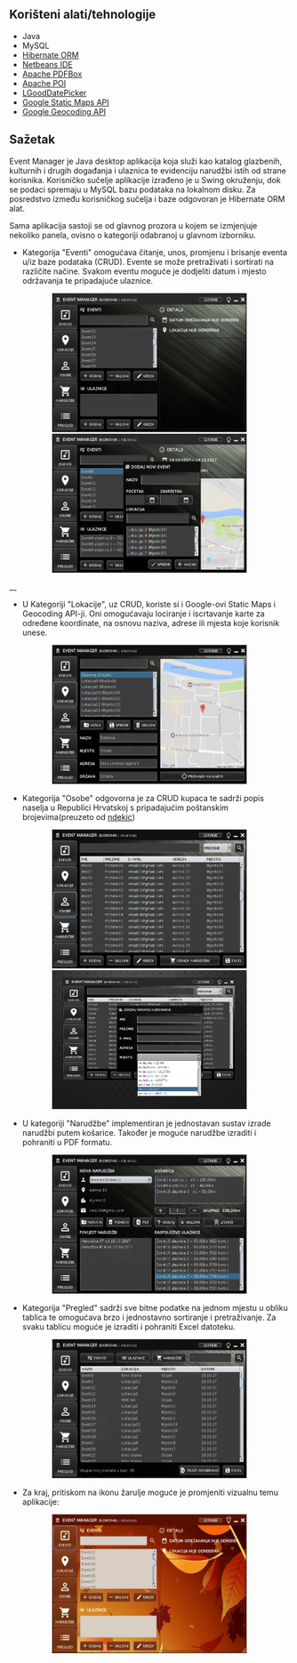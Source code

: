 ## Korišteni alati/tehnologije

* Java
* MySQL
* [Hibernate ORM](http://hibernate.org/orm/)
* [Netbeans IDE](https://netbeans.org/)
* [Apache PDFBox](https://pdfbox.apache.org/)
* [Apache POI](https://poi.apache.org/)
* [LGoodDatePicker](https://github.com/LGoodDatePicker/LGoodDatePicker)
* [Google Static Maps API](https://developers.google.com/maps/documentation/static-maps/)
* [Google Geocoding API](https://developers.google.com/maps/documentation/geocoding/intro)

## Sažetak

Event Manager je Java desktop aplikacija koja služi kao katalog glazbenih, kulturnih i drugih događanja i ulaznica te evidenciju narudžbi istih od strane korisnika. Korisničko sučelje aplikacije izrađeno je u Swing okruženju, dok se podaci spremaju u MySQL bazu podataka na lokalnom disku. Za posredstvo između korisničkog sučelja i baze odgovoran je Hibernate ORM alat.

Sama aplikacija sastoji se od glavnog prozora u kojem se izmjenjuje nekoliko panela, ovisno o kategoriji odabranoj u glavnom izborniku.

* Kategorija "Eventi" omogućava čitanje, unos, promjenu i brisanje eventa u/iz baze podataka (CRUD). Evente se može pretraživati i sortirati na različite načine. Svakom eventu moguće je dodjeliti datum i mjesto održavanja te pripadajuće ulaznice.

<p align="center"><img src="screenshots/ss01.PNG" width="350" height="250" />   <img src="screenshots/ss07.PNG" width="350" height="250" /></p>__

* U Kategoriji "Lokacije", uz CRUD, koriste si i Google-ovi Static Maps i Geocoding API-ji. Oni omogućavaju lociranje i iscrtavanje karte za određene koordinate, na osnovu naziva, adrese ili mjesta koje korisnik unese. 

<p align="center"><img src="screenshots/ss02.PNG" width="350" height="250" /></p>

* Kategorija "Osobe" odgovorna je za CRUD kupaca te sadrži popis naselja u Republici Hrvatskoj s pripadajućim poštanskim brojevima(preuzeto od [ndekic](https://github.com/ndekic/popis_naselja_u_republici_hrvatskoj))

<p align="center"><img src="screenshots/ss03.PNG" width="350" height="250" />   <img src="screenshots/ss08.png" width="350" height="250" /></p>

* U kategoriji "Narudžbe" implementiran je jednostavan sustav izrade narudžbi putem košarice. Također je moguće narudžbe izraditi i pohraniti u PDF formatu.

<p align="center"><img src="screenshots/ss04.PNG" width="350" height="250" /></p>

* Kategorija "Pregled" sadrži sve bitne podatke na jednom mjestu u obliku tablica te omogućava brzo i jednostavno sortiranje i pretraživanje. Za svaku tablicu moguće je izraditi i pohraniti Excel datoteku.

<p align="center"><img src="screenshots/ss05.PNG" width="350" height="250" /></p>

* Za kraj, pritiskom na ikonu žarulje moguće je promjeniti vizualnu temu aplikacije:

<p align="center"><img src="screenshots/ss06.PNG" width="350" height="250" /></p>









